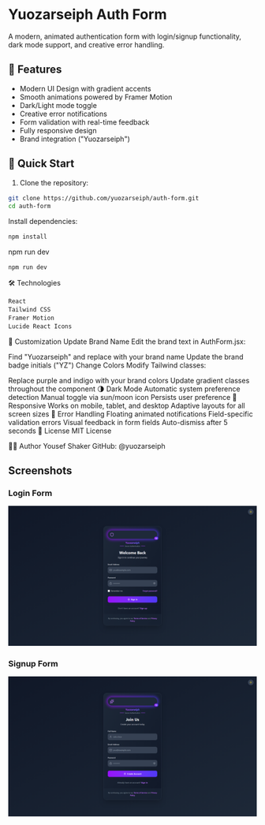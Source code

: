 # Yuozarseiph Auth Form

A modern, animated authentication form with login/signup functionality, dark mode support, and creative error handling.

## 🌟 Features

- Modern UI Design with gradient accents
- Smooth animations powered by Framer Motion
- Dark/Light mode toggle
- Creative error notifications
- Form validation with real-time feedback
- Fully responsive design
- Brand integration ("Yuozarseiph")

## 🚀 Quick Start

1. Clone the repository:
```bash
git clone https://github.com/yuozarseiph/auth-form.git
cd auth-form
```
Install dependencies:
```bash
npm install
```
npm run dev
```bash
npm run dev
```
🛠️ Technologies
```bash
React
Tailwind CSS
Framer Motion
Lucide React Icons
```
🎨 Customization
Update Brand Name
Edit the brand text in AuthForm.jsx:

Find "Yuozarseiph" and replace with your brand name
Update the brand badge initials ("YZ")
Change Colors
Modify Tailwind classes:

Replace purple and indigo with your brand colors
Update gradient classes throughout the component
🌗 Dark Mode
Automatic system preference detection
Manual toggle via sun/moon icon
Persists user preference
📱 Responsive
Works on mobile, tablet, and desktop
Adaptive layouts for all screen sizes
🚨 Error Handling
Floating animated notifications
Field-specific validation errors
Visual feedback in form fields
Auto-dismiss after 5 seconds
📄 License
MIT License

👨‍💻 Author
Yousef Shaker
GitHub: @yuozarseiph

## Screenshots

### Login Form
![Login Form](assets/login.png)

### Signup Form
![Signup Form](assets/signup.png)
